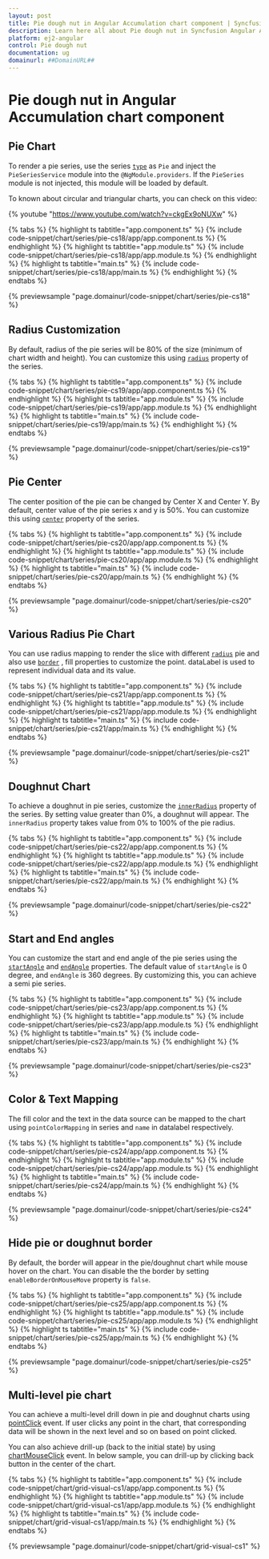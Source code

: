 ```yaml
---
layout: post
title: Pie dough nut in Angular Accumulation chart component | Syncfusion
description: Learn here all about Pie dough nut in Syncfusion Angular Accumulation chart component of Syncfusion Essential JS 2 and more.
platform: ej2-angular
control: Pie dough nut 
documentation: ug
domainurl: ##DomainURL##
---
```


# Pie dough nut in Angular Accumulation chart component

## Pie Chart

To render a pie series, use the series [`type`](https://ej2.syncfusion.com/angular/documentation/api/accumulation-chart/accumulationSeriesModel/#type) as `Pie` and
inject the `PieSeriesService` module  into the `@NgModule.providers`. If the `PieSeries` module is not
injected, this module will be loaded by default.

To known about circular and triangular charts, you can check on this video:

{% youtube "https://www.youtube.com/watch?v=ckgEx9oNUXw" %}

{% tabs %}
{% highlight ts tabtitle="app.component.ts" %}
{% include code-snippet/chart/series/pie-cs18/app/app.component.ts %}
{% endhighlight %}
{% highlight ts tabtitle="app.module.ts" %}
{% include code-snippet/chart/series/pie-cs18/app/app.module.ts %}
{% endhighlight %}
{% highlight ts tabtitle="main.ts" %}
{% include code-snippet/chart/series/pie-cs18/app/main.ts %}
{% endhighlight %}
{% endtabs %}
  
{% previewsample "page.domainurl/code-snippet/chart/series/pie-cs18" %}

## Radius Customization

By default, radius of the pie series will be 80% of the size (minimum of chart width and height).
You can customize this using [`radius`](https://ej2.syncfusion.com/angular/documentation/api/accumulation-chart/accumulationSeries/#radius) property of the series.

{% tabs %}
{% highlight ts tabtitle="app.component.ts" %}
{% include code-snippet/chart/series/pie-cs19/app/app.component.ts %}
{% endhighlight %}
{% highlight ts tabtitle="app.module.ts" %}
{% include code-snippet/chart/series/pie-cs19/app/app.module.ts %}
{% endhighlight %}
{% highlight ts tabtitle="main.ts" %}
{% include code-snippet/chart/series/pie-cs19/app/main.ts %}
{% endhighlight %}
{% endtabs %}
  
{% previewsample "page.domainurl/code-snippet/chart/series/pie-cs19" %}

## Pie Center

The center position of the pie can be changed by Center X and Center Y. By default, center value of the pie series x and y is 50%. You can customize this using [`center`](https://ej2.syncfusion.com/angular/documentation/api/accumulation-chart/accumulationChartModel/#center) property of the series.

{% tabs %}
{% highlight ts tabtitle="app.component.ts" %}
{% include code-snippet/chart/series/pie-cs20/app/app.component.ts %}
{% endhighlight %}
{% highlight ts tabtitle="app.module.ts" %}
{% include code-snippet/chart/series/pie-cs20/app/app.module.ts %}
{% endhighlight %}
{% highlight ts tabtitle="main.ts" %}
{% include code-snippet/chart/series/pie-cs20/app/main.ts %}
{% endhighlight %}
{% endtabs %}
  
{% previewsample "page.domainurl/code-snippet/chart/series/pie-cs20" %}

## Various Radius Pie Chart

You can use radius mapping to render the slice with different [`radius`](https://ej2.syncfusion.com/angular/documentation/api/accumulation-chart/accumulationSeries/#radius) pie and also use [`border`](https://ej2.syncfusion.com/angular/documentation/api/accumulation-chart/accumulationSeries/#border) , fill properties to customize the point. dataLabel is used to represent individual data and its value.

{% tabs %}
{% highlight ts tabtitle="app.component.ts" %}
{% include code-snippet/chart/series/pie-cs21/app/app.component.ts %}
{% endhighlight %}
{% highlight ts tabtitle="app.module.ts" %}
{% include code-snippet/chart/series/pie-cs21/app/app.module.ts %}
{% endhighlight %}
{% highlight ts tabtitle="main.ts" %}
{% include code-snippet/chart/series/pie-cs21/app/main.ts %}
{% endhighlight %}
{% endtabs %}
  
{% previewsample "page.domainurl/code-snippet/chart/series/pie-cs21" %}

## Doughnut Chart

To achieve a doughnut in pie series, customize the [`innerRadius`](https://ej2.syncfusion.com/angular/documentation/api/accumulation-chart/accumulationSeries/#innerradius)
property of the series. By setting value greater than 0%, a doughnut will appear. The `innerRadius` property takes value from 0% to 100%
of the pie radius.

{% tabs %}
{% highlight ts tabtitle="app.component.ts" %}
{% include code-snippet/chart/series/pie-cs22/app/app.component.ts %}
{% endhighlight %}
{% highlight ts tabtitle="app.module.ts" %}
{% include code-snippet/chart/series/pie-cs22/app/app.module.ts %}
{% endhighlight %}
{% highlight ts tabtitle="main.ts" %}
{% include code-snippet/chart/series/pie-cs22/app/main.ts %}
{% endhighlight %}
{% endtabs %}
  
{% previewsample "page.domainurl/code-snippet/chart/series/pie-cs22" %}

## Start and End angles

You can customize the start and end angle of the pie series using the
[`startAngle`](https://ej2.syncfusion.com/angular/documentation/api/accumulation-chart/accumulationSeries/#startangle) and
[`endAngle`](https://ej2.syncfusion.com/angular/documentation/api/accumulation-chart/accumulationSeries/#endangle) properties. The default value of  `startAngle` is 0 degree,
 and `endAngle` is 360 degrees. By customizing this, you can achieve a semi pie series.

{% tabs %}
{% highlight ts tabtitle="app.component.ts" %}
{% include code-snippet/chart/series/pie-cs23/app/app.component.ts %}
{% endhighlight %}
{% highlight ts tabtitle="app.module.ts" %}
{% include code-snippet/chart/series/pie-cs23/app/app.module.ts %}
{% endhighlight %}
{% highlight ts tabtitle="main.ts" %}
{% include code-snippet/chart/series/pie-cs23/app/main.ts %}
{% endhighlight %}
{% endtabs %}
  
{% previewsample "page.domainurl/code-snippet/chart/series/pie-cs23" %}

## Color & Text Mapping

The fill color and the text in the data source can be mapped to the chart using `pointColorMapping` in series and
`name` in datalabel respectively.

{% tabs %}
{% highlight ts tabtitle="app.component.ts" %}
{% include code-snippet/chart/series/pie-cs24/app/app.component.ts %}
{% endhighlight %}
{% highlight ts tabtitle="app.module.ts" %}
{% include code-snippet/chart/series/pie-cs24/app/app.module.ts %}
{% endhighlight %}
{% highlight ts tabtitle="main.ts" %}
{% include code-snippet/chart/series/pie-cs24/app/main.ts %}
{% endhighlight %}
{% endtabs %}
  
{% previewsample "page.domainurl/code-snippet/chart/series/pie-cs24" %}

## Hide pie or doughnut border

By default, the border will appear in the pie/doughnut chart while mouse hover on the chart. You can disable the the border by
setting `enableBorderOnMouseMove` property is `false`.

{% tabs %}
{% highlight ts tabtitle="app.component.ts" %}
{% include code-snippet/chart/series/pie-cs25/app/app.component.ts %}
{% endhighlight %}
{% highlight ts tabtitle="app.module.ts" %}
{% include code-snippet/chart/series/pie-cs25/app/app.module.ts %}
{% endhighlight %}
{% highlight ts tabtitle="main.ts" %}
{% include code-snippet/chart/series/pie-cs25/app/main.ts %}
{% endhighlight %}
{% endtabs %}
  
{% previewsample "page.domainurl/code-snippet/chart/series/pie-cs25" %}

## Multi-level pie chart

You can achieve a multi-level drill down in pie and doughnut charts using [pointClick](https://ej2.syncfusion.com/angular/documentation/api/accumulation-chart/accumulationChartModel/#pointclick) event. If user clicks any point in the chart, that corresponding data will be shown in the next level and so on based on point clicked.

You can also achieve drill-up (back to the initial state) by using [chartMouseClick](https://ej2.syncfusion.com/angular/documentation/api/accumulation-chart/accumulationChartModel/#chartmouseclick) event. In below sample, you can drill-up by clicking back button in the center of the chart.

{% tabs %}
{% highlight ts tabtitle="app.component.ts" %}
{% include code-snippet/chart/grid-visual-cs1/app/app.component.ts %}
{% endhighlight %}
{% highlight ts tabtitle="app.module.ts" %}
{% include code-snippet/chart/grid-visual-cs1/app/app.module.ts %}
{% endhighlight %}
{% highlight ts tabtitle="main.ts" %}
{% include code-snippet/chart/grid-visual-cs1/app/main.ts %}
{% endhighlight %}
{% endtabs %}
  
{% previewsample "page.domainurl/code-snippet/chart/grid-visual-cs1" %}
